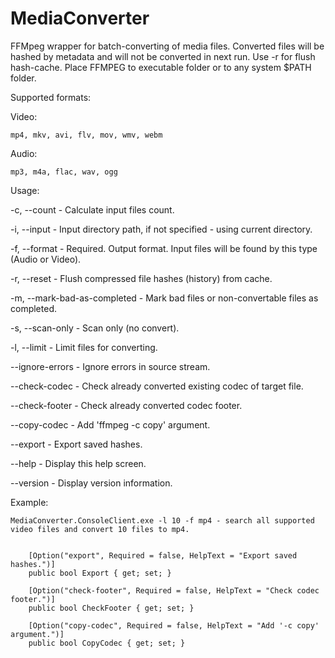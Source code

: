 # MediaConverter

FFMpeg wrapper for batch-converting of media files.
Converted files will be hashed by metadata and will not be converted in next run. Use -r for flush hash-cache.
Place FFMPEG to executable folder or to any system $PATH folder.

Supported formats:

  Video:
  
    mp4, mkv, avi, flv, mov, wmv, webm
    
  Audio:
  
    mp3, m4a, flac, wav, ogg

Usage:

  -c, --count                    - Calculate input files count.

  -i, --input                    - Input directory path, if not specified - using current directory.

  -f, --format                   - Required. Output format. Input files will be found by this type (Audio or Video).

  -r, --reset                    - Flush compressed file hashes (history) from cache.

  -m, --mark-bad-as-completed    - Mark bad files or non-convertable files as completed.

  -s, --scan-only                - Scan only (no convert).

  -l, --limit                    - Limit files for converting.

  --ignore-errors                - Ignore errors in source stream.

  --check-codec                  - Check already converted existing codec of target file.

  --check-footer                 - Check already converted codec footer.

  --copy-codec                   - Add 'ffmpeg -c copy' argument.

  --export                       - Export saved hashes.

  --help                         - Display this help screen.

  --version                      - Display version information.
  
Example:
  
    MediaConverter.ConsoleClient.exe -l 10 -f mp4 - search all supported video files and convert 10 files to mp4.


        [Option("export", Required = false, HelpText = "Export saved hashes.")]
        public bool Export { get; set; }

        [Option("check-footer", Required = false, HelpText = "Check codec footer.")]
        public bool CheckFooter { get; set; }

        [Option("copy-codec", Required = false, HelpText = "Add '-c copy' argument.")]
        public bool CopyCodec { get; set; }